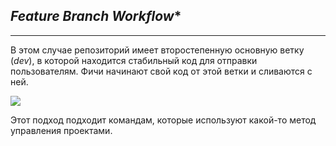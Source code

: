 ## *Feature Branch Workflow**
---
В этом случае репозиторий имеет второстепенную основную ветку (*dev*), в которой находится стабильный код для отправки пользователям. Фичи начинают свой код от этой ветки и сливаются с ней.

![](https://lms.skillfactory.ru/assets/courseware/v1/e1732f1ccc48717cdd68e060b334c5f1/asset-v1:SkillFactory+PHP-3.0+2020+type@asset+block/PHP_5.11.3.png)

Этот подход подходит командам, которые используют какой-то метод управления проектами.